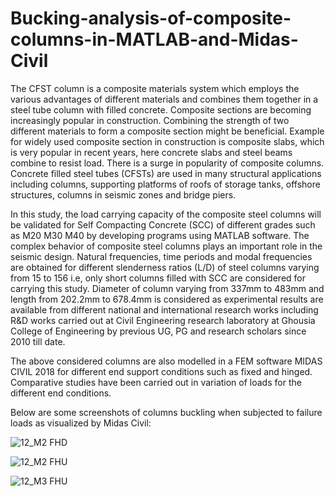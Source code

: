 # Bucking-analysis-of-composite-columns-in-MATLAB-and-Midas-Civil

The CFST column is a composite materials system which employs the various
advantages of different materials and combines them together in a steel tube column with filled
concrete. Composite sections are becoming increasingly popular in construction. Combining the
strength of two different materials to form a composite section might be beneficial. Example for
widely used composite section in construction is composite slabs, which is very popular in
recent years, here concrete slabs and steel beams combine to resist load. There is a surge in
popularity of composite columns. Concrete filled steel tubes (CFSTs) are used in many
structural applications including columns, supporting platforms of roofs of storage tanks,
offshore structures, columns in seismic zones and bridge piers.

In this study, the load carrying capacity of the composite steel columns will be validated
for Self Compacting Concrete (SCC) of different grades such as M20 M30 M40 by developing
programs using MATLAB software. The complex behavior of composite steel columns plays an
important role in the seismic design. Natural frequencies, time periods and modal frequencies are
obtained for different slenderness ratios (L/D) of steel columns varying from 15 to 156 i.e, only
short columns filled with SCC are considered for carrying this study. Diameter of column
varying from 337mm to 483mm and length from 202.2mm to 678.4mm is considered as
experimental results are available from different national and international research works
including R&D works carried out at Civil Engineering research laboratory at Ghousia College of
Engineering by previous UG, PG and research scholars since 2010 till date.

The above considered columns are also modelled in a FEM software MIDAS CIVIL
2018 for different end support conditions such as fixed and hinged. Comparative studies have
been carried out in variation of loads for the different end conditions.

Below are some screenshots of columns buckling when subjected to failure loads as visualized by Midas Civil:

![12_M2 FHD](https://user-images.githubusercontent.com/74657588/185510890-75f4c28c-fb5b-456a-9c1f-55e403e1e1f8.jpg)

![12_M2 FHU](https://user-images.githubusercontent.com/74657588/185510900-74d46a47-a4b2-44d5-96e0-22dac7428821.jpg)

![12_M3 FHU](https://user-images.githubusercontent.com/74657588/185510916-8d453a46-6886-4b45-ae00-f30b4d51d1f6.jpg)



